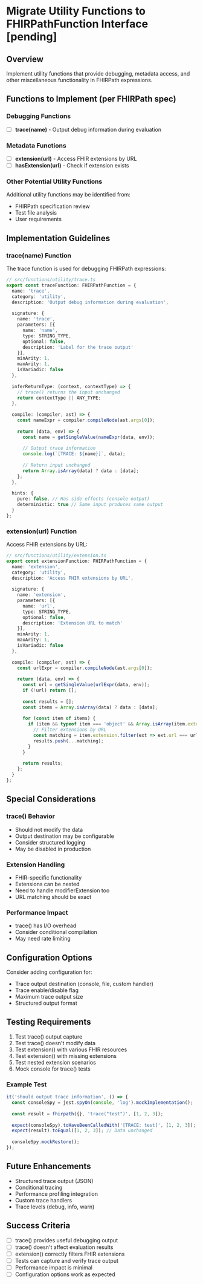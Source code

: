# Migrate Utility Functions to FHIRPathFunction Interface [pending]

## Overview
Implement utility functions that provide debugging, metadata access, and other miscellaneous functionality in FHIRPath expressions.

## Functions to Implement (per FHIRPath spec)

### Debugging Functions
- [ ] **trace(name)** - Output debug information during evaluation

### Metadata Functions  
- [ ] **extension(url)** - Access FHIR extensions by URL
- [ ] **hasExtension(url)** - Check if extension exists

### Other Potential Utility Functions
Additional utility functions may be identified from:
- FHIRPath specification review
- Test file analysis
- User requirements

## Implementation Guidelines

### trace(name) Function
The trace function is used for debugging FHIRPath expressions:
```typescript
// src/functions/utility/trace.ts
export const traceFunction: FHIRPathFunction = {
  name: 'trace',
  category: 'utility',
  description: 'Output debug information during evaluation',
  
  signature: {
    name: 'trace',
    parameters: [{
      name: 'name',
      type: STRING_TYPE,
      optional: false,
      description: 'Label for the trace output'
    }],
    minArity: 1,
    maxArity: 1,
    isVariadic: false
  },
  
  inferReturnType: (context, contextType) => {
    // trace() returns the input unchanged
    return contextType || ANY_TYPE;
  },
  
  compile: (compiler, ast) => {
    const nameExpr = compiler.compileNode(ast.args[0]);
    
    return (data, env) => {
      const name = getSingleValue(nameExpr(data, env));
      
      // Output trace information
      console.log(`[TRACE: ${name}]`, data);
      
      // Return input unchanged
      return Array.isArray(data) ? data : [data];
    };
  },
  
  hints: {
    pure: false, // Has side effects (console output)
    deterministic: true // Same input produces same output
  }
};
```

### extension(url) Function
Access FHIR extensions by URL:
```typescript
// src/functions/utility/extension.ts
export const extensionFunction: FHIRPathFunction = {
  name: 'extension',
  category: 'utility',
  description: 'Access FHIR extensions by URL',
  
  signature: {
    name: 'extension',
    parameters: [{
      name: 'url',
      type: STRING_TYPE,
      optional: false,
      description: 'Extension URL to match'
    }],
    minArity: 1,
    maxArity: 1,
    isVariadic: false
  },
  
  compile: (compiler, ast) => {
    const urlExpr = compiler.compileNode(ast.args[0]);
    
    return (data, env) => {
      const url = getSingleValue(urlExpr(data, env));
      if (!url) return [];
      
      const results = [];
      const items = Array.isArray(data) ? data : [data];
      
      for (const item of items) {
        if (item && typeof item === 'object' && Array.isArray(item.extension)) {
          // Filter extensions by URL
          const matching = item.extension.filter(ext => ext.url === url);
          results.push(...matching);
        }
      }
      
      return results;
    };
  }
};
```

## Special Considerations

### trace() Behavior
- Should not modify the data
- Output destination may be configurable
- Consider structured logging
- May be disabled in production

### Extension Handling
- FHIR-specific functionality
- Extensions can be nested
- Need to handle modifierExtension too
- URL matching should be exact

### Performance Impact
- trace() has I/O overhead
- Consider conditional compilation
- May need rate limiting

## Configuration Options
Consider adding configuration for:
- Trace output destination (console, file, custom handler)
- Trace enable/disable flag
- Maximum trace output size
- Structured output format

## Testing Requirements
1. Test trace() output capture
2. Test trace() doesn't modify data
3. Test extension() with various FHIR resources
4. Test extension() with missing extensions
5. Test nested extension scenarios
6. Mock console for trace() tests

### Example Test
```typescript
it('should output trace information', () => {
  const consoleSpy = jest.spyOn(console, 'log').mockImplementation();
  
  const result = fhirpath({}, 'trace("test")', [1, 2, 3]);
  
  expect(consoleSpy).toHaveBeenCalledWith('[TRACE: test]', [1, 2, 3]);
  expect(result).toEqual([1, 2, 3]); // Data unchanged
  
  consoleSpy.mockRestore();
});
```

## Future Enhancements
- Structured trace output (JSON)
- Conditional tracing
- Performance profiling integration
- Custom trace handlers
- Trace levels (debug, info, warn)

## Success Criteria
- [ ] trace() provides useful debugging output
- [ ] trace() doesn't affect evaluation results
- [ ] extension() correctly filters FHIR extensions
- [ ] Tests can capture and verify trace output
- [ ] Performance impact is minimal
- [ ] Configuration options work as expected